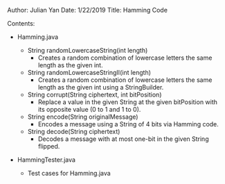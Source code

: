 Author: Julian Yan 
Date: 1/22/2019
Title: Hamming Code

Contents: 
* Hamming.java 
  * String randomLowercaseString(int length)
    * Creates a random combination of lowercase letters the same length as the given int.
  * String randomLowercaseStringII(int length)
    * Creates a random combination of lowercase letters the same length as the given int using a StringBuilder.
  * String corrupt(String ciphertext, int bitPosition)
    * Replace a value in the given String at the given bitPosition with its opposite value (0 to 1 and 1 to 0).
  * String encode(String originalMessage) 
    * Encodes a message using a String of 4 bits via Hamming code.
  * String decode(String ciphertext)
    * Decodes a message with at most one-bit in the given String flipped.

* HammingTester.java
  * Test cases for Hamming.java